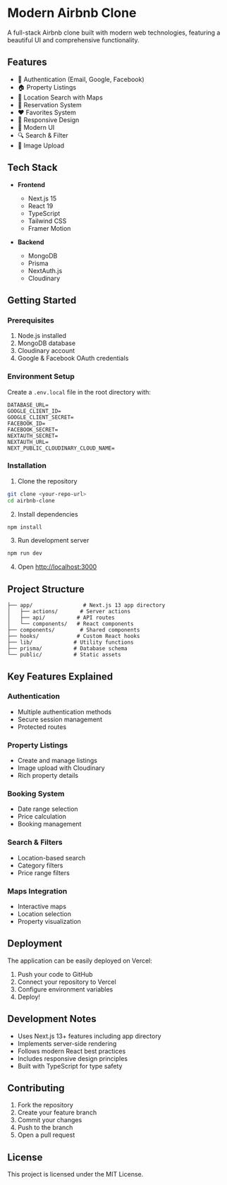 # Modern Airbnb Clone

A full-stack Airbnb clone built with modern web technologies, featuring a beautiful UI and comprehensive functionality.

## Features

- 🔐 Authentication (Email, Google, Facebook)
- 🏠 Property Listings
- 📍 Location Search with Maps
- 📅 Reservation System
- ❤️ Favorites System
- 📱 Responsive Design
- 🌙 Modern UI
- 🔍 Search & Filter
- 📸 Image Upload

## Tech Stack

- **Frontend**
  - Next.js 15
  - React 19
  - TypeScript
  - Tailwind CSS
  - Framer Motion

- **Backend**
  - MongoDB
  - Prisma
  - NextAuth.js
  - Cloudinary

## Getting Started

### Prerequisites

1. Node.js installed
2. MongoDB database
3. Cloudinary account
4. Google & Facebook OAuth credentials

### Environment Setup

Create a `.env.local` file in the root directory with:

```env
DATABASE_URL=
GOOGLE_CLIENT_ID=
GOOGLE_CLIENT_SECRET=
FACEBOOK_ID=
FACEBOOK_SECRET=
NEXTAUTH_SECRET=
NEXTAUTH_URL=
NEXT_PUBLIC_CLOUDINARY_CLOUD_NAME=
```

### Installation

1. Clone the repository
```bash
git clone <your-repo-url>
cd airbnb-clone
```

2. Install dependencies
```bash
npm install
```

3. Run development server
```bash
npm run dev
```

4. Open [http://localhost:3000](http://localhost:3000)

## Project Structure

```
├── app/                # Next.js 13 app directory
│   ├── actions/       # Server actions
│   ├── api/          # API routes
│   └── components/   # React components
├── components/        # Shared components
├── hooks/            # Custom React hooks
├── lib/             # Utility functions
├── prisma/          # Database schema
└── public/          # Static assets
```

## Key Features Explained

### Authentication
- Multiple authentication methods
- Secure session management
- Protected routes

### Property Listings
- Create and manage listings
- Image upload with Cloudinary
- Rich property details

### Booking System
- Date range selection
- Price calculation
- Booking management

### Search & Filters
- Location-based search
- Category filters
- Price range filters

### Maps Integration
- Interactive maps
- Location selection
- Property visualization

## Deployment

The application can be easily deployed on Vercel:

1. Push your code to GitHub
2. Connect your repository to Vercel
3. Configure environment variables
4. Deploy!

## Development Notes

- Uses Next.js 13+ features including app directory
- Implements server-side rendering
- Follows modern React best practices
- Includes responsive design principles
- Built with TypeScript for type safety

## Contributing

1. Fork the repository
2. Create your feature branch
3. Commit your changes
4. Push to the branch
5. Open a pull request

## License

This project is licensed under the MIT License.
